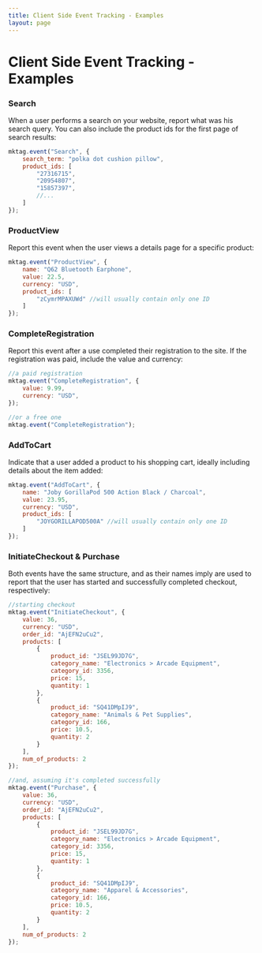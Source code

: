 ```yaml
---
title: Client Side Event Tracking - Examples
layout: page
---
```


# Client Side Event Tracking - Examples #

### Search ###

When a user performs a search on your website, report what was his search query. You can also include the product ids for the first page of search results:

```javascript
mktag.event("Search", {
    search_term: "polka dot cushion pillow",
    product_ids: [
        "27316715",
        "20954807",
        "15857397",
        //...
    ]
});
```

### ProductView ###

Report this event when the user views a details page for a specific product:

```javascript
mktag.event("ProductView", {
    name: "Q62 Bluetooth Earphone",
    value: 22.5,
    currency: "USD",
    product_ids: [
        "zCymrMPAXUWd" //will usually contain only one ID
    ]
});
```

### CompleteRegistration ###

Report this event after a use completed their registration to the site. If the registration was paid, include the value and currency:

```javascript
//a paid registration
mktag.event("CompleteRegistration", {
    value: 9.99,
    currency: "USD",
});

//or a free one
mktag.event("CompleteRegistration");
```

### AddToCart ###

Indicate that a user added a product to his shopping cart, ideally including details about the item added:

```javascript
mktag.event("AddToCart", {
    name: "Joby GorillaPod 500 Action Black / Charcoal",
    value: 23.95,
    currency: "USD",
    product_ids: [
        "JOYGORILLAPOD500A" //will usually contain only one ID
    ]
});
```

### InitiateCheckout & Purchase ###

Both events have the same structure, and as their names imply are used to report that the user has started and successfully completed checkout, respectively:

```javascript
//starting checkout
mktag.event("InitiateCheckout", {
    value: 36,
    currency: "USD",
    order_id: "AjEFN2uCu2",
    products: [
        {
            product_id: "JSEL99JD7G",
            category_name: "Electronics > Arcade Equipment",
            category_id: 3356,
            price: 15,
            quantity: 1
        },
        {
            product_id: "SQ41DMpIJ9",
            category_name: "Animals & Pet Supplies",
            category_id: 166,
            price: 10.5,
            quantity: 2
        }
    ],
    num_of_products: 2
});

//and, assuming it's completed successfully
mktag.event("Purchase", {
    value: 36,
    currency: "USD",
    order_id: "AjEFN2uCu2",
    products: [
        {
            product_id: "JSEL99JD7G",
            category_name: "Electronics > Arcade Equipment",
            category_id: 3356,
            price: 15,
            quantity: 1
        },
        {
            product_id: "SQ41DMpIJ9",
            category_name: "Apparel & Accessories",
            category_id: 166,
            price: 10.5,
            quantity: 2
        }
    ],
    num_of_products: 2
});
```

